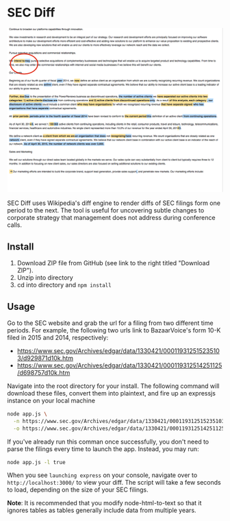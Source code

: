 SEC Diff
=========

![Alt text](/public/Screenshot.png?raw=true "Bazzarvoice, Inc.")

SEC Diff uses Wikipedia's diff engine to render diffs of SEC filings form one period to the next.  The tool is useful for uncovering subtle changes to corporate strategy that management does not address during conference calls.

Install
-------

1. Download ZIP file from GitHub (see link to the right titled "Download ZIP").
2. Unzip into directory
3. cd into directory and `npm install`

Usage
-----

Go to the SEC website and grab the url for a filing from two different time
periods.  For example, the following two urls link to BazaarVoice's form 10-K
filed in 2015 and 2014, respectively:

- https://www.sec.gov/Archives/edgar/data/1330421/000119312515235103/d929871d10k.htm
- https://www.sec.gov/Archives/edgar/data/1330421/000119312514251125/d698757d10k.htm

Navigate into the root directory for your install.  The following command
will download these files, convert them into plaintext, and fire up an expressjs
instance on your local machine

```bash
node app.js \
  -n https://www.sec.gov/Archives/edgar/data/1330421/000119312515235103/d929871d10k.htm \
  -o https://www.sec.gov/Archives/edgar/data/1330421/000119312514251125/d698757d10k.htm
```

If you've already run this comman once successfully, you don't need to parse
the filings every time to launch the app.  Instead, you may run:

```bash
node app.js -l true
```

When you see `launching express` on your console, navigate over to `http://localhost:3000/`
to view your diff.  The script will take a few seconds to load, depending on the size of
your SEC filings.

**Note**: It is recommended that you modify node-html-to-text so that it ignores tables
as tables generally include data from multiple years.
